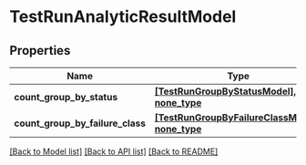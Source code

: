 # TestRunAnalyticResultModel


## Properties
Name | Type | Description | Notes
------------ | ------------- | ------------- | -------------
**count_group_by_status** | [**[TestRunGroupByStatusModel], none_type**](TestRunGroupByStatusModel.md) |  | [optional] 
**count_group_by_failure_class** | [**[TestRunGroupByFailureClassModel], none_type**](TestRunGroupByFailureClassModel.md) |  | [optional] 

[[Back to Model list]](../README.md#documentation-for-models) [[Back to API list]](../README.md#documentation-for-api-endpoints) [[Back to README]](../README.md)



